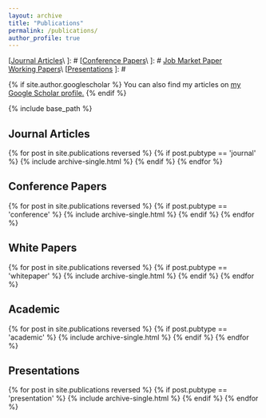```yaml
---
layout: archive
title: "Publications"
permalink: /publications/
author_profile: true
---
```


[[Journal Articles](#journal-articles)\ ]: #
[[Conference Papers](#conference-papers)\ ]: #
[Job Market Paper](#jmp)\
[Working Papers](#working-papers)\ 
[[Presentations](#presentations) ]: #

{% if site.author.googlescholar %}
  You can also find my articles on <u><a href="{{site.author.googlescholar}}">my Google Scholar profile</a>.</u>
{% endif %}

{% include base_path %}

## Journal Articles
{% for post in site.publications reversed %}
  {% if post.pubtype == 'journal' %}
      {% include archive-single.html %}
  {% endif %}
{% endfor %}


## Conference Papers
{% for post in site.publications reversed %}
  {% if post.pubtype == 'conference' %}
      {% include archive-single.html %}
  {% endif %}
{% endfor %}

## White Papers
{% for post in site.publications reversed %}
  {% if post.pubtype == 'whitepaper' %}
      {% include archive-single.html %}
  {% endif %}
{% endfor %}


## Academic
{% for post in site.publications reversed %}
  {% if post.pubtype == 'academic' %}
      {% include archive-single.html %}
  {% endif %}
{% endfor %}

## Presentations
{% for post in site.publications reversed %}
  {% if post.pubtype == 'presentation' %}
      {% include archive-single.html %}
  {% endif %}
{% endfor %}

